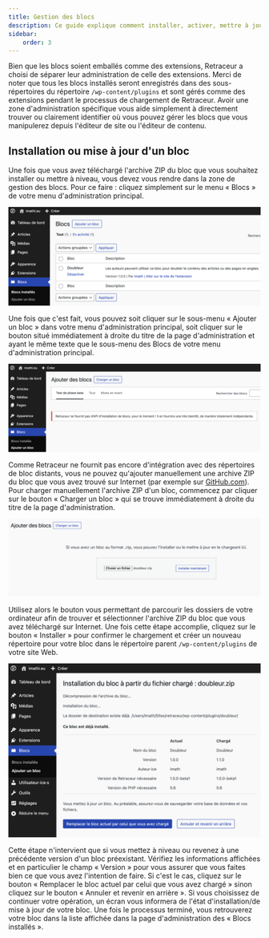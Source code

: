 ```yaml
---
title: Gestion des blocs
description: Ce guide explique comment installer, activer, mettre à jour, désactiver et supprimer des blocs Retraceur.
sidebar:
    order: 3
---
```


Bien que les blocs soient emballés comme des extensions, Retraceur a choisi de séparer leur administration de celle des extensions. Merci de noter que tous les blocs installés seront enregistrés dans des sous-répertoires du répertoire `/wp-content/plugins` et sont gérés comme des extensions pendant le processus de chargement de Retraceur. Avoir une zone d'administration spécifique vous aide simplement à directement trouver ou clairement identifier où vous pouvez gérer les blocs que vous manipulerez depuis l'éditeur de site ou l'éditeur de contenu.

## Installation ou mise à jour d'un bloc

Une fois que vous avez téléchargé l'archive ZIP du bloc que vous souhaitez installer ou mettre à niveau, vous devez vous rendre dans la zone de gestion des blocs. Pour ce faire : cliquez simplement sur le menu « Blocs » de votre menu d'administration principal.

![Gestion des blocs](../../../../assets/images/gerer-blocs-fr-001.png)

Une fois que c'est fait, vous pouvez soit cliquer sur le sous-menu « Ajouter un bloc » dans votre menu d'administration principal, soit cliquer sur le bouton situé immédiatement à droite du titre de la page d'administration et ayant le même texte que le sous-menu des Blocs de votre menu d'administration principal.

![Ajouter un bloc](../../../../assets/images/gerer-blocs-fr-002.png)

Comme Retraceur ne fournit pas encore d'intégration avec des répertoires de bloc distants, vous ne pouvez qu'ajouter manuellement une archive ZIP du bloc que vous avez trouvé sur Internet (par exemple sur [GitHub.com](https://github.com/topics/retraceur-block)). Pour charger manuellement l'archive ZIP d'un bloc, commencez par cliquer sur le bouton « Charger un bloc » qui se trouve immédiatement à droite du titre de la page d'administration.

![Charger un bloc](../../../../assets/images/gerer-blocs-fr-003.png)

Utilisez alors le bouton vous permettant de parcourir les dossiers de votre ordinateur afin de trouver et sélectionner l'archive ZIP du bloc que vous avez téléchargé sur Internet. Une fois cette étape accomplie, cliquez sur le bouton « Installer » pour confirmer le chargement et créer un nouveau répertoire pour votre bloc dans le répertoire parent `/wp-content/plugins` de votre site Web.

![Mettre à jour un bloc](../../../../assets/images/gerer-blocs-fr-004.png)

Cette étape n'intervient que si vous mettez à niveau ou revenez à une précédente version d'un bloc préexistant. Vérifiez les informations affichées et en particulier le champ « Version » pour vous assurer que vous faites bien ce que vous avez l'intention de faire. Si c'est le cas, cliquez sur le bouton « Remplacer le bloc actuel par celui que vous avez chargé » sinon cliquez sur le bouton « Annuler et revenir en arrière ». Si vous choisissez de continuer votre opération, un écran vous informera de l'état d'installation/de mise à jour de votre bloc. Une fois le processus terminé, vous retrouverez votre bloc dans la liste affichée dans la page d'administration des « Blocs installés ».